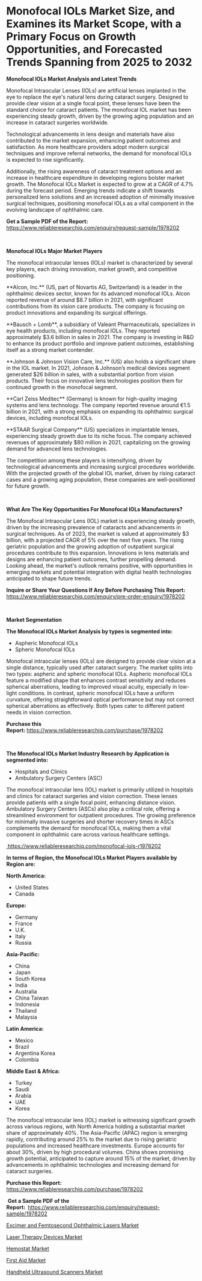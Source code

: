 <p><h1>Monofocal IOLs Market Size, and Examines its Market Scope, with a Primary Focus on Growth Opportunities, and Forecasted Trends Spanning from 2025 to 2032</h1></p><p><strong>Monofocal IOLs Market Analysis and Latest Trends</strong></p>
<p><p>Monofocal Intraocular Lenses (IOLs) are artificial lenses implanted in the eye to replace the eye's natural lens during cataract surgery. Designed to provide clear vision at a single focal point, these lenses have been the standard choice for cataract patients. The monofocal IOL market has been experiencing steady growth, driven by the growing aging population and an increase in cataract surgeries worldwide. </p><p>Technological advancements in lens design and materials have also contributed to the market expansion, enhancing patient outcomes and satisfaction. As more healthcare providers adopt modern surgical techniques and improve referral networks, the demand for monofocal IOLs is expected to rise significantly. </p><p>Additionally, the rising awareness of cataract treatment options and an increase in healthcare expenditure in developing regions bolster market growth. The Monofocal IOLs Market is expected to grow at a CAGR of 4.7% during the forecast period. Emerging trends indicate a shift towards personalized lens solutions and an increased adoption of minimally invasive surgical techniques, positioning monofocal IOLs as a vital component in the evolving landscape of ophthalmic care.</p></p>
<p><strong>Get a Sample PDF of the Report:&nbsp;</strong> <a href="https://www.reliableresearchiq.com/enquiry/request-sample/1978202?utm_campaign=1129&utm_medium=2&utm_source=Github&utm_content=ia&utm_term=04032025&utm_id=monofocal-iols">https://www.reliableresearchiq.com/enquiry/request-sample/1978202</a></p>
<p>&nbsp;</p>
<p><strong>Monofocal IOLs Major Market Players</strong></p>
<p><p>The monofocal intraocular lenses (IOLs) market is characterized by several key players, each driving innovation, market growth, and competitive positioning.</p><p>**Alcon, Inc.** (US, part of Novartis AG, Switzerland) is a leader in the ophthalmic devices sector, known for its advanced monofocal IOLs. Alcon reported revenue of around $8.7 billion in 2021, with significant contributions from its vision care products. The company is focusing on product innovations and expanding its surgical offerings.</p><p>**Bausch + Lomb**, a subsidiary of Valeant Pharmaceuticals, specializes in eye health products, including monofocal IOLs. They reported approximately $3.6 billion in sales in 2021. The company is investing in R&D to enhance its product portfolio and improve patient outcomes, establishing itself as a strong market contender.</p><p>**Johnson & Johnson Vision Care, Inc.** (US) also holds a significant share in the IOL market. In 2021, Johnson & Johnson’s medical devices segment generated $26 billion in sales, with a substantial portion from vision products. Their focus on innovative lens technologies position them for continued growth in the monofocal segment.</p><p>**Carl Zeiss Meditec** (Germany) is known for high-quality imaging systems and lens technology. The company reported revenue around €1.5 billion in 2021, with a strong emphasis on expanding its ophthalmic surgical devices, including monofocal IOLs.</p><p>**STAAR Surgical Company** (US) specializes in implantable lenses, experiencing steady growth due to its niche focus. The company achieved revenues of approximately $80 million in 2021, capitalizing on the growing demand for advanced lens technologies.</p><p>The competition among these players is intensifying, driven by technological advancements and increasing surgical procedures worldwide. With the projected growth of the global IOL market, driven by rising cataract cases and a growing aging population, these companies are well-positioned for future growth.</p></p>
<p>&nbsp;</p>
<p><strong>What Are The Key Opportunities For Monofocal IOLs Manufacturers?</strong></p>
<p><p>The Monofocal Intraocular Lens (IOL) market is experiencing steady growth, driven by the increasing prevalence of cataracts and advancements in surgical techniques. As of 2023, the market is valued at approximately $3 billion, with a projected CAGR of 5% over the next five years. The rising geriatric population and the growing adoption of outpatient surgical procedures contribute to this expansion. Innovations in lens materials and designs are enhancing patient outcomes, further propelling demand. Looking ahead, the market's outlook remains positive, with opportunities in emerging markets and potential integration with digital health technologies anticipated to shape future trends.</p></p>
<p><strong>Inquire or Share Your Questions If Any Before Purchasing This Report:</strong> <a href="https://www.reliableresearchiq.com/enquiry/pre-order-enquiry/1978202?utm_campaign=1129&utm_medium=2&utm_source=Github&utm_content=ia&utm_term=04032025&utm_id=monofocal-iols">https://www.reliableresearchiq.com/enquiry/pre-order-enquiry/1978202</a></p>
<p>&nbsp;</p>
<p><strong>Market Segmentation</strong></p>
<p><strong>The Monofocal IOLs Market Analysis by types is segmented into:</strong></p>
<p><ul><li>Aspheric Monofocal IOLs</li><li>Spheric Monofocal IOLs</li></ul></p>
<p><p>Monofocal intraocular lenses (IOLs) are designed to provide clear vision at a single distance, typically used after cataract surgery. The market splits into two types: aspheric and spheric monofocal IOLs. Aspheric monofocal IOLs feature a modified shape that enhances contrast sensitivity and reduces spherical aberrations, leading to improved visual acuity, especially in low-light conditions. In contrast, spheric monofocal IOLs have a uniform curvature, offering straightforward optical performance but may not correct spherical aberrations as effectively. Both types cater to different patient needs in vision correction.</p></p>
<p><strong>Purchase this Report:&nbsp;</strong><a href="https://www.reliableresearchiq.com/purchase/1978202?utm_campaign=1129&utm_medium=2&utm_source=Github&utm_content=ia&utm_term=04032025&utm_id=monofocal-iols">https://www.reliableresearchiq.com/purchase/1978202</a></p>
<p>&nbsp;</p>
<p><strong>The Monofocal IOLs Market Industry Research by Application is segmented into:</strong></p>
<p><ul><li>Hospitals and Clinics</li><li>Ambulatory Surgery Centers (ASC)</li></ul></p>
<p><p>The monofocal intraocular lens (IOL) market is primarily utilized in hospitals and clinics for cataract surgeries and vision correction. These lenses provide patients with a single focal point, enhancing distance vision. Ambulatory Surgery Centers (ASCs) also play a critical role, offering a streamlined environment for outpatient procedures. The growing preference for minimally invasive surgeries and shorter recovery times in ASCs complements the demand for monofocal IOLs, making them a vital component in ophthalmic care across various healthcare settings.</p></p>
<p><a href="https://www.reliableresearchiq.com/monofocal-iols-r1978202?utm_campaign=1129&utm_medium=2&utm_source=Github&utm_content=ia&utm_term=04032025&utm_id=monofocal-iols">&nbsp;https://www.reliableresearchiq.com/monofocal-iols-r1978202</a></p>
<p><strong>In terms of Region, the Monofocal IOLs Market Players available by Region are:</strong></p>
<p>
    <p> <strong> North America: </strong>
        <ul>
            <li>United States</li>
            <li>Canada</li>
        </ul>
        </p> 
    <p> <strong> Europe: </strong>
        <ul>
            <li>Germany</li>
            <li>France</li>
            <li>U.K.</li>
            <li>Italy</li>
            <li>Russia</li>
        </ul>
        </p> 
    <p> <strong> Asia-Pacific: </strong>
        <ul>
            <li>China</li>
            <li>Japan</li>
            <li>South Korea</li>
            <li>India</li>
            <li>Australia</li>
            <li>China Taiwan</li>
            <li>Indonesia</li>
            <li>Thailand</li>
            <li>Malaysia</li>
        </ul>
        </p> 
    <p> <strong> Latin America: </strong>
        <ul>
            <li>Mexico</li>
            <li>Brazil</li>
            <li>Argentina Korea</li>
            <li>Colombia</li>
        </ul>
        </p> 
    <p> <strong> Middle East & Africa: </strong>
        <ul>
            <li>Turkey</li>
            <li>Saudi</li>
            <li>Arabia</li>
            <li>UAE</li>
            <li>Korea</li>
        </ul>
    </p>
    </p>
<p><p>The monofocal intraocular lens (IOL) market is witnessing significant growth across various regions, with North America holding a substantial market share of approximately 40%. The Asia-Pacific (APAC) region is emerging rapidly, contributing around 25% to the market due to rising geriatric populations and increased healthcare investments. Europe accounts for about 30%, driven by high procedural volumes. China shows promising growth potential, anticipated to capture around 15% of the market, driven by advancements in ophthalmic technologies and increasing demand for cataract surgeries.</p></p>
<p><strong>Purchase this Report: </strong><a href="https://www.reliableresearchiq.com/purchase/1978202?utm_campaign=1129&utm_medium=2&utm_source=Github&utm_content=ia&utm_term=04032025&utm_id=monofocal-iols">https://www.reliableresearchiq.com/purchase/1978202</a></p>
<p>&nbsp;<strong>Get a Sample PDF of the Report:&nbsp;&nbsp;</strong><a href="https://www.reliableresearchiq.com/enquiry/request-sample/1978202?utm_campaign=1129&utm_medium=2&utm_source=Github&utm_content=ia&utm_term=04032025&utm_id=monofocal-iols">https://www.reliableresearchiq.com/enquiry/request-sample/1978202</a></p>
<p><strong></strong></p>
<p><p><a href="https://github.com/hutchkloor4x/Market-Research-Report-List-1/blob/main/excimer-and-femtosecond-ophthalmic-lasers-market.md?utm_campaign=1129&utm_medium=2&utm_source=Github&utm_content=ia&utm_term=04032025&utm_id=monofocal-iols">Excimer and Femtosecond Ophthalmic Lasers Market</a></p><p><a href="https://github.com/kaforarvero/Market-Research-Report-List-1/blob/main/laser-therapy-devices-market.md?utm_campaign=1129&utm_medium=2&utm_source=Github&utm_content=ia&utm_term=04032025&utm_id=monofocal-iols">Laser Therapy Devices Market</a></p><p><a href="https://github.com/berkemiars2j/Market-Research-Report-List-1/blob/main/hemostat-market.md?utm_campaign=1129&utm_medium=2&utm_source=Github&utm_content=ia&utm_term=04032025&utm_id=monofocal-iols">Hemostat Market</a></p><p><a href="https://github.com/variothonia/Market-Research-Report-List-1/blob/main/first-aid-market.md?utm_campaign=1129&utm_medium=2&utm_source=Github&utm_content=ia&utm_term=04032025&utm_id=monofocal-iols">First Aid Market</a></p><p><a href="https://github.com/narhaltiagu8/Market-Research-Report-List-1/blob/main/handheld-ultrasound-scanners-market.md?utm_campaign=1129&utm_medium=2&utm_source=Github&utm_content=ia&utm_term=04032025&utm_id=monofocal-iols">Handheld Ultrasound Scanners Market</a></p></p>